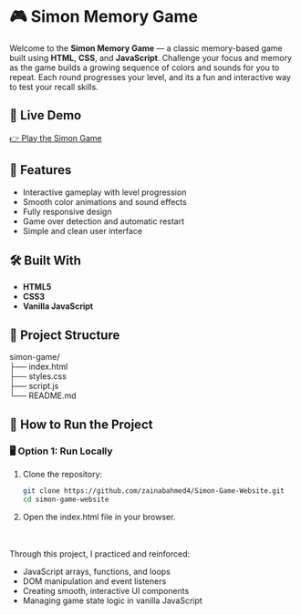 # 🎮 Simon Memory Game

Welcome to the **Simon Memory Game** — a classic memory-based game built using **HTML**, **CSS**, and **JavaScript**. Challenge your focus and memory as the game builds a growing sequence of colors and sounds for you to repeat. Each round progresses your level, and its a fun and interactive way to test your recall skills.

## 🔗 Live Demo
[👉 Play the Simon Game](https://simon-game-website.netlify.app/)

## 🎯 Features
- Interactive gameplay with level progression
- Smooth color animations and sound effects
- Fully responsive design
- Game over detection and automatic restart
- Simple and clean user interface

## 🛠️ Built With
- **HTML5**
- **CSS3**
- **Vanilla JavaScript**

## 📁 Project Structure  
simon-game/  
├── index.html  
├── styles.css  
├── script.js  
└── README.md

## 🚀 How to Run the Project

### 🖥️ Option 1: Run Locally
1. Clone the repository:
   ```bash
   git clone https://github.com/zainabahmed4/Simon-Game-Website.git
   cd simon-game-website
2. Open the index.html file in your browser.
<br>
<br>
Through this project, I practiced and reinforced:

- JavaScript arrays, functions, and loops
- DOM manipulation and event listeners
- Creating smooth, interactive UI components
- Managing game state logic in vanilla JavaScript

   
